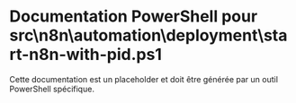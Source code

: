 # Documentation PowerShell pour src\n8n\automation\deployment\start-n8n-with-pid.ps1

Cette documentation est un placeholder et doit être générée par un outil PowerShell spécifique.
